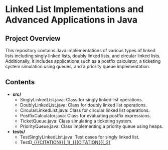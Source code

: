 # Linked List Implementations and Advanced Applications in Java

## Project Overview
This repository contains Java implementations of various types of linked lists including singly linked lists, doubly linked lists, and circular linked lists. Additionally, it includes applications such as a postfix calculator, a ticketing system simulation using queues, and a priority queue implementation.

## Contents
- **src/**
  - SinglyLinkedList.java: Class for singly linked list operations.
  - DoublyLinkedList.java: Class for doubly linked list operations.
  - CircularLinkedList.java: Class for circular linked list operations.
  - PostfixCalculator.java: Class for evaluating postfix expressions.
  - TicketQueue.java: Class simulating a ticketing system.
  - PriorityQueue.java: Class implementing a priority queue using heaps.
- **tests/**
  - TestSinglyLinkedList.java: Test cases for singly linked list.
  - TestD[_{{{CITATION{{{_1{](https://github.com/Yiming686/leetcode-project/tree/c57b3c7af53c7700c021eb1857564fb26d6cc074/src%2FLintcode%2FEvaluate_Reverse_Polish_Notation.java)[_{{{CITATION{{{_2{](https://github.com/Crazyconv/WhatLeetCode/tree/83ec976686322bb324649464a11df7ef8c28c6c5/ReversePolish.java)
